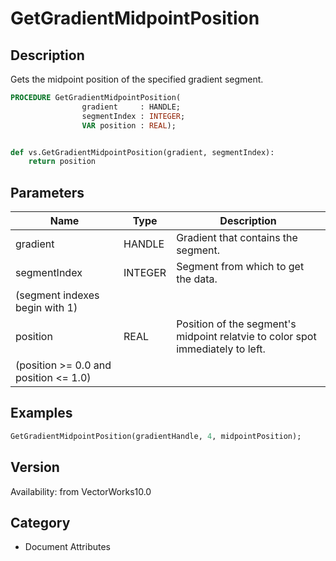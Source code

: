 # GetGradientMidpointPosition

## Description
Gets the midpoint position of the specified gradient segment.

```pascal
PROCEDURE GetGradientMidpointPosition(
				gradient     : HANDLE;
				segmentIndex : INTEGER;
				VAR position : REAL);
```

```python

def vs.GetGradientMidpointPosition(gradient, segmentIndex):
    return position
```

## Parameters
|Name|Type|Description|
|---|---|---|
|gradient|HANDLE|Gradient that contains the segment.|
|segmentIndex|INTEGER|Segment from which to get the data.
(segment indexes begin with 1)|
|position|REAL|Position of the segment's midpoint relatvie to color spot immediately to left. 
(position &gt;= 0.0 and position &lt;= 1.0)|

## Examples
```pascal
GetGradientMidpointPosition(gradientHandle, 4, midpointPosition);
```

## Version
Availability: from VectorWorks10.0
## Category
* Document Attributes

